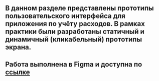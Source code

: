## В данном разделе представлены прототипы пользовательского интерфейса для приложения по учёту расходов. В рамках практики были разработаны статичный и динамичный (кликабельный) прототипы экрана. 
## Работа выполнена в Figma и доступна по [ссылке](https://www.figma.com/file/w3aQYWAKuT8amNprojCBSB/%D0%9F%D1%80%D0%B8%D0%BB%D0%BE%D0%B6%D0%B5%D0%BD%D0%B8%D0%B5-%D0%BF%D0%BE-%D1%83%D1%87%D1%91%D1%82%D1%83-%D1%80%D0%B0%D1%81%D1%85%D0%BE%D0%B4%D0%BE%D0%B2?type=design&node-id=0%3A1&mode=design&t=B2NHrvKwtID89aVC-1) 